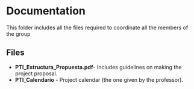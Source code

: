 # Documentation

This folder includes all the files required to coordinate all the members of the group

## Files
+ **PTI_Estructura_Propuesta.pdf**- Includes guidelines on making the project proposal.
+ **PTI_Calendario**              - Project calendar (the one given by the professor).
